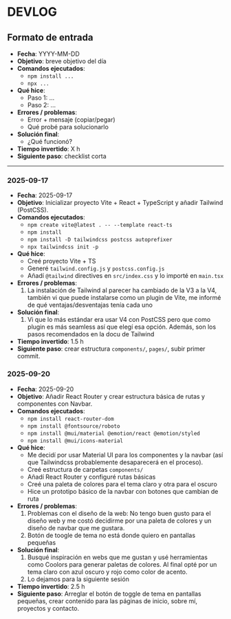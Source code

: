 # DEVLOG

## Formato de entrada
- **Fecha**: YYYY-MM-DD  
- **Objetivo**: breve objetivo del día  
- **Comandos ejecutados**:
  - `npm install ...`
  - `npx ...`
- **Qué hice**:
  - Paso 1: ...
  - Paso 2: ...
- **Errores / problemas**:
  - Error + mensaje (copiar/pegar)
  - Qué probé para solucionarlo
- **Solución final**:
  - ¿Qué funcionó?
- **Tiempo invertido**: X h
- **Siguiente paso**: checklist corta

---

### 2025-09-17
- **Fecha**: 2025-09-17
- **Objetivo**: Inicializar proyecto Vite + React + TypeScript y añadir Tailwind (PostCSS).
- **Comandos ejecutados**:
  - `npm create vite@latest . -- --template react-ts`
  - `npm install`
  - `npm install -D tailwindcss postcss autoprefixer`
  - `npx tailwindcss init -p`
- **Qué hice**:
  - Creé proyecto Vite + TS
  - Generé `tailwind.config.js` y `postcss.config.js`
  - Añadí `@tailwind` directives en `src/index.css` y lo importé en `main.tsx`
- **Errores / problemas**:
  1. La instalación de Tailwind al parecer ha cambiado de la V3 a la V4, también vi que puede instalarse como un plugin de Vite, me informé de qué ventajas/desventajas tenía cada uno
- **Solución final**:
  1. Vi que lo más estándar era usar V4 con PostCSS pero que como plugin es más seamless así que elegí esa opción. Además, son los pasos recomendados en la docu de Tailwind
- **Tiempo invertido**: 1.5 h
- **Siguiente paso**: crear estructura `components/`, `pages/`, subir primer commit.


### 2025-09-20
- **Fecha**: 2025-09-20
- **Objetivo**: Añadir React Router y crear estructura básica de rutas y componentes con Navbar.
- **Comandos ejecutados**:
  - `npm install react-router-dom`
  - `npm install @fontsource/roboto`
  - `npm install @mui/material @emotion/react @emotion/styled`
  - `npm install @mui/icons-material`
- **Qué hice**:
  - Me decidí por usar Material UI para los componentes y la navbar (así que Tailwindcss probablemente desaparecerá en el proceso).
  - Creé estructura de carpetas `components/`
  - Añadí React Router y configuré rutas básicas
  - Creé una paleta de colores para el tema claro y otra para el oscuro
  - Hice un prototipo básico de la navbar con botones que cambian de ruta
- **Errores / problemas**:
  1. Problemas con el diseño de la web: No tengo buen gusto para el diseño web y me costó decidirme por una paleta de colores y un diseño de navbar que me gustara.
  2. Botón de toogle de tema no está donde quiero en pantallas pequeñas
- **Solución final**:
  1. Busqué inspiración en webs que me gustan y usé herramientas como Coolors para generar paletas de colores. Al final opté por un tema claro con azul oscuro y rojo como color de acento.
  2. Lo dejamos para la siguiente sesión
- **Tiempo invertido**: 2.5 h
- **Siguiente paso**: Arreglar el botón de toggle de tema en pantallas pequeñas, crear contenido para las páginas de inicio, sobre mí, proyectos y contacto.